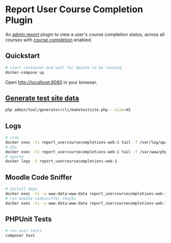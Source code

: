 # Report User Course Completion Plugin

An [admin report](https://moodledev.io/docs/apis/core/reportbuilder) plugin to view a user's course completion status, across all courses with [course completion](https://docs.moodle.org/403/en/Course_completion) enabled.

## Quickstart

```sh
# start container and wait for Apache to be running
docker-compose up 
```

Open [http://localhost:8080](http://localhost:8080) in your browser.

## [Generate test site data](https://docs.moodle.org/403/en/Test_site_generator)

```sh
php admin/tool/generator/cli/maketestsite.php --size=XS
```

## Logs

```sh
# cron
docker exec -ti report_usercoursecompletions-web-1 tail -f /var/log/apache2/cron.log
# php 
docker exec -ti report_usercoursecompletions-web-1 tail -f /var/www/php_errors.log
# apache
docker logs -f report_usercoursecompletions-web-1
```

## Moodle Code Sniffer

```sh
# install deps
docker exec -ti -u www-data:www-data report_usercoursecompletions-web-1 composer install
# run moodle codesniffer checks
docker exec -ti -u www-data:www-data report_usercoursecompletions-web-1 composer check
```

## PHPUnit Tests

```sh
# run unit tests
composer test
```
